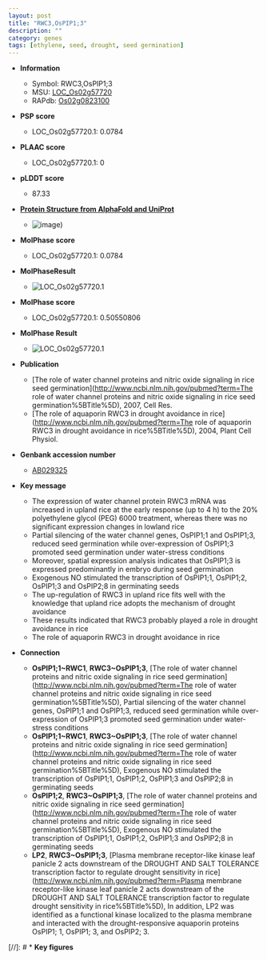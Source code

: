 ```yaml
---
layout: post
title: "RWC3,OsPIP1;3"
description: ""
category: genes
tags: [ethylene, seed, drought, seed germination]
---
```


* **Information**  
    + Symbol: RWC3,OsPIP1;3  
    + MSU: [LOC_Os02g57720](http://rice.plantbiology.msu.edu/cgi-bin/ORF_infopage.cgi?orf=LOC_Os02g57720)  
    + RAPdb: [Os02g0823100](http://rapdb.dna.affrc.go.jp/viewer/gbrowse_details/irgsp1?name=Os02g0823100)  

* **PSP score**  
    + LOC_Os02g57720.1: 0.0784 

* **PLAAC score**  
    + LOC_Os02g57720.1: 0 

* **pLDDT score**
    + 87.33

* **[Protein Structure from AlphaFold and UniProt](https://www.uniprot.org/uniprotkb/Q9SXF8/entry#structure)**
    + ![image](https://ricepsp.github.io/images/Q9/AF-Q9SXF8-F1.png))

* **MolPhase score**
    + LOC_Os02g57720.1: 0.0784

* **MolPhaseResult**
    + ![LOC_Os02g57720.1](https://ricepsp.github.io/pictures/LOC_Os02g/LOC_Os02g57720.1.png)

* **MolPhase score**
    + LOC_Os02g57720.1: 0.50550806

* **MolPhase Result**
    + ![LOC_Os02g57720.1](https://304243504.github.io/Pictures/LOC_Os02g/LOC_Os02g57720.1.png)

* **Publication**  
    + [The role of water channel proteins and nitric oxide signaling in rice seed germination](http://www.ncbi.nlm.nih.gov/pubmed?term=The role of water channel proteins and nitric oxide signaling in rice seed germination%5BTitle%5D), 2007, Cell Res.
    + [The role of aquaporin RWC3 in drought avoidance in rice](http://www.ncbi.nlm.nih.gov/pubmed?term=The role of aquaporin RWC3 in drought avoidance in rice%5BTitle%5D), 2004, Plant Cell Physiol.

* **Genbank accession number**  
    + [AB029325](http://www.ncbi.nlm.nih.gov/nuccore/AB029325)

* **Key message**  
    + The expression of water channel protein RWC3 mRNA was increased in upland rice at the early response (up to 4 h) to the 20% polyethylene glycol (PEG) 6000 treatment, whereas there was no significant expression changes in lowland rice
    + Partial silencing of the water channel genes, OsPIP1;1 and OsPIP1;3, reduced seed germination while over-expression of OsPIP1;3 promoted seed germination under water-stress conditions
    + Moreover, spatial expression analysis indicates that OsPIP1;3 is expressed predominantly in embryo during seed germination
    + Exogenous NO stimulated the transcription of OsPIP1;1, OsPIP1;2, OsPIP1;3 and OsPIP2;8 in germinating seeds
    + The up-regulation of RWC3 in upland rice fits well with the knowledge that upland rice adopts the mechanism of drought avoidance
    + These results indicated that RWC3 probably played a role in drought avoidance in rice
    + The role of aquaporin RWC3 in drought avoidance in rice

* **Connection**  
    + __OsPIP1;1~RWC1__, __RWC3~OsPIP1;3__, [The role of water channel proteins and nitric oxide signaling in rice seed germination](http://www.ncbi.nlm.nih.gov/pubmed?term=The role of water channel proteins and nitric oxide signaling in rice seed germination%5BTitle%5D), Partial silencing of the water channel genes, OsPIP1;1 and OsPIP1;3, reduced seed germination while over-expression of OsPIP1;3 promoted seed germination under water-stress conditions
    + __OsPIP1;1~RWC1__, __RWC3~OsPIP1;3__, [The role of water channel proteins and nitric oxide signaling in rice seed germination](http://www.ncbi.nlm.nih.gov/pubmed?term=The role of water channel proteins and nitric oxide signaling in rice seed germination%5BTitle%5D), Exogenous NO stimulated the transcription of OsPIP1;1, OsPIP1;2, OsPIP1;3 and OsPIP2;8 in germinating seeds
    + __OsPIP1;2__, __RWC3~OsPIP1;3__, [The role of water channel proteins and nitric oxide signaling in rice seed germination](http://www.ncbi.nlm.nih.gov/pubmed?term=The role of water channel proteins and nitric oxide signaling in rice seed germination%5BTitle%5D), Exogenous NO stimulated the transcription of OsPIP1;1, OsPIP1;2, OsPIP1;3 and OsPIP2;8 in germinating seeds
    + __LP2__, __RWC3~OsPIP1;3__, [Plasma membrane receptor-like kinase leaf panicle 2 acts downstream of the DROUGHT AND SALT TOLERANCE transcription factor to regulate drought sensitivity in rice](http://www.ncbi.nlm.nih.gov/pubmed?term=Plasma membrane receptor-like kinase leaf panicle 2 acts downstream of the DROUGHT AND SALT TOLERANCE transcription factor to regulate drought sensitivity in rice%5BTitle%5D), In addition, LP2 was identified as a functional kinase localized to the plasma membrane and interacted with the drought-responsive aquaporin proteins OsPIP1; 1, OsPIP1; 3, and OsPIP2; 3.

[//]: # * **Key figures**  


